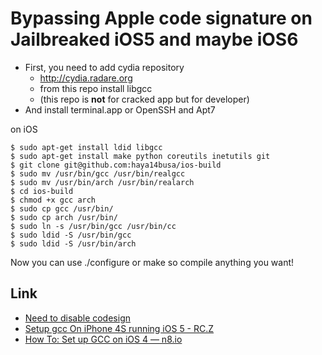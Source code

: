 # Bypassing Apple code signature on Jailbreaked iOS5 and maybe iOS6

- First, you need to add cydia repository
    - http://cydia.radare.org
    - from this repo install libgcc
    - (this repo is **not** for cracked app but for developer)
- And install terminal.app or OpenSSH and Apt7

on iOS
~~~
$ sudo apt-get install ldid libgcc
$ sudo apt-get install make python coreutils inetutils git 
$ git clone git@github.com:haya14busa/ios-build
$ sudo mv /usr/bin/gcc /usr/bin/realgcc
$ sudo mv /usr/bin/arch /usr/bin/realarch
$ cd ios-build
$ chmod +x gcc arch
$ sudo cp gcc /usr/bin/
$ sudo cp arch /usr/bin/
$ sudo ln -s /usr/bin/gcc /usr/bin/cc
$ sudo ldid -S /usr/bin/gcc
$ sudo ldid -S /usr/bin/arch
~~~

Now you can use ./configure or make so compile anything you want!

## Link
- [Need to disable codesign](http://ininjas.com/forum/index.php?topic=1626.msg46557)
- [Setup gcc On iPhone 4S running iOS 5 - RC.Z](https://rc-z.me/blog/archives/2012/02/29/setup-gcc-on-iphone-4s-running-ios-5/)
- [How To: Set up GCC on iOS 4 — n8.io](http://n8.io/how-to-set-up-gcc-on-ios-4/)
